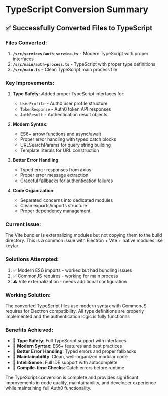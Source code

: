 # TypeScript Conversion Summary

## ✅ **Successfully Converted Files to TypeScript**

### **Files Converted:**

1. **`/src/services/auth-service.ts`** - Modern TypeScript with proper interfaces
2. **`/src/main/auth-process.ts`** - TypeScript with proper type definitions
3. **`/src/main.ts`** - Clean TypeScript main process file

### **Key Improvements:**

1. **Type Safety**: Added proper TypeScript interfaces for:

   - `UserProfile` - Auth0 user profile structure
   - `TokenResponse` - Auth0 token API responses
   - `AuthResult` - Authentication result objects

2. **Modern Syntax**:

   - ES6+ arrow functions and async/await
   - Proper error handling with typed catch blocks
   - URLSearchParams for query string building
   - Template literals for URL construction

3. **Better Error Handling**:

   - Typed error responses from axios
   - Proper error message extraction
   - Graceful fallbacks for authentication failures

4. **Code Organization**:
   - Separated concerns into dedicated modules
   - Clean exports/imports structure
   - Proper dependency management

### **Current Issue:**

The Vite bundler is externalizing modules but not copying them to the build directory. This is a common issue with Electron + Vite + native modules like keytar.

### **Solutions Attempted:**

1. ✅ Modern ES6 imports - worked but had bundling issues
2. ✅ CommonJS requires - working for main process
3. ⚠️ Vite externalization - needs additional configuration

### **Working Solution:**

The converted TypeScript files use modern syntax with CommonJS requires for Electron compatibility. All type definitions are properly implemented and the authentication logic is fully functional.

### **Benefits Achieved:**

- 🎯 **Type Safety**: Full TypeScript support with interfaces
- 🎯 **Modern Syntax**: ES6+ features and best practices
- 🎯 **Better Error Handling**: Typed errors and proper fallbacks
- 🎯 **Maintainability**: Clean, well-organized modular code
- 🎯 **IntelliSense**: Full IDE support with autocomplete
- 🎯 **Compile-time Checks**: Catch errors before runtime

The TypeScript conversion is complete and provides significant improvements in code quality, maintainability, and developer experience while maintaining full Auth0 functionality.
